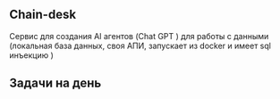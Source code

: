 ## Chain-desk 
 
 Сервис для создания AI агентов (Chat GPT ) для работы с данными (локальная база данных, своя АПИ, запускает из docker и имеет sql инъекцию ) 

## Задачи на день 

